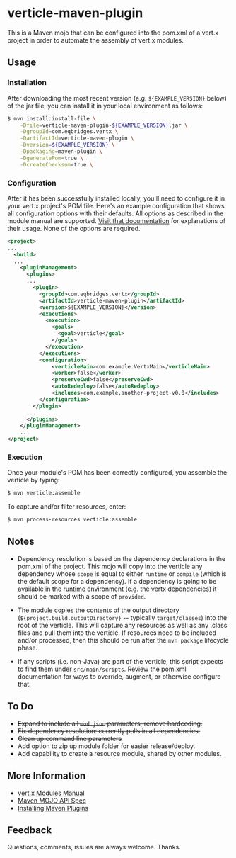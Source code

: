 # verticle-maven-plugin

This is a Maven mojo that can be configured into the pom.xml of a vert.x project in order to automate the assembly of vert.x modules.

## Usage

### Installation
After downloading the most recent version (e.g. `${EXAMPLE_VERSION}` below) of the jar file, you can install it in your local environment as follows:

```bash
$ mvn install:install-file \
    -Dfile=verticle-maven-plugin-${EXAMPLE_VERSION}.jar \
    -DgroupId=com.eqbridges.vertx \
    -DartifactId=verticle-maven-plugin \
    -Dversion=${EXAMPLE_VERSION} \
    -Dpackaging=maven-plugin \
    -DgeneratePom=true \
    -DcreateChecksum=true \
```

### Configuration
After it has been successfully installed locally, you'll need to configure it in your vert.x project's POM file.  Here's an example configuration that shows all configuration options with their defaults. All options as described in the module manual are supported.  [Visit that documentation](1) for explanations of their usage.  None of the options are required.

```xml
<project>
...
  <build>
  ...
    <pluginManagement>
      <plugins>
      ...
        <plugin>
          <groupId>com.eqbridges.vertx</groupId>
          <artifactId>verticle-maven-plugin</artifactId>
          <version>${EXAMPLE_VERSION}</version>
          <executions>
            <execution>
              <goals>
                <goal>verticle</goal>
              </goals>
            </execution>
          </executions>
          <configuration>
              <verticleMain>com.example.VertxMain</verticleMain>
              <worker>false</worker>
              <preserveCwd>false</preserveCwd>
              <autoRedeploy>false</autoRedeploy>
              <includes>com.example.another-project-v0.0</includes>
          </configuration>
        </plugin>
      ...
      </plugins>
    </pluginManagement>
    ...
</project>
```

### Execution
Once your module's POM has been correctly configured, you assemble the verticle by typing:

```bash
$ mvn verticle:assemble
```

To capture and/or filter resources, enter:

```bash
$ mvn process-resources verticle:assemble
```

## Notes

* Dependency resolution is based on the dependency declarations in the pom.xml of the project. This mojo will copy into the verticle any dependency whose `scope` is equal to either `runtime` or `compile` (which is the default scope for a dependency).  If a dependency is going to be available in the runtime environment (e.g. the vertx dependencies) it should be marked with a scope of `provided`.

* The module copies the contents of the output directory (`${project.build.outputDirectory}` -- typically `target/classes`) into the root of the verticle.  This will capture any resources as well as any .class files and pull them into the verticle.  If resources need to be included and/or processed, then this should be run after the `mvn package` lifecycle phase.

* If any scripts (i.e. non-Java) are part of the verticle, this script expects to find them under `src/main/scripts`.  Review the pom.xml documentation for ways to override, augment, or otherwise configure that.

## To Do

* <del>Expand to include all `mod.json` parameters, remove hardcoding.</del>
* <del>Fix dependency resolution: currently pulls in all dependencies.</del>
* <del>Clean up command line parameters</del>
* Add option to zip up module folder for easier release/deploy.
* Add capability to create a resource module, shared by other modules.

## More Information

* [vert.x Modules Manual](1)
* [Maven MOJO API Spec](2)
* [Installing Maven Plugins](3)

## Feedback

Questions, comments, issues are always welcome.  Thanks.

[1]: http://vertx.io/mods_manual.html
[2]: http://maven.apache.org/developers/mojo-api-specification.html
[3]: http://maven.apache.org/plugins/maven-install-plugin/usage.html